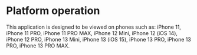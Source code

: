 <h1>Platform operation</h1>
This application is designed to be viewed on phones such as: iPhone 11, iPhone 11 PRO, iPhone 11 PRO MAX, iPhone 12 Mini, iPhone 12 (iOS 14), iPhone 12 PRO, iPhone 13 Mini, iPhone 13 (iOS 15), iPhone 13 PRO, iPhone 13 PRO, iPhone 13 PRO MAX.

